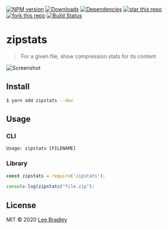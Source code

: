 [![NPM version][npm-image]][npm-url] [![Downloads][npm-downloads-image]][npm-url] [![Dependencies][deps-image]][deps-url] [![star this repo][gh-stars-image]][gh-url] [![fork this repo][gh-forks-image]][gh-url] [![Build Status][travis-image]][travis-url]

# zipstats

> For a given file, show compression stats for its content

![Screenshot](https://github.com/leebradley/zipstats/raw/master/screenshot.png)

## Install

```sh
$ yarn add zipstats --dev
```

## Usage

### CLI

```
Usage: zipstats [FILENAME]
```

### Library

```javascript
const zipstats = require('zipstats');

console.log(zipstats("file.zip");
```

## License

MIT © 2020 [Lee Bradley](https://github.com/leebradley)

[npm-url]: https://www.npmjs.com/package/zipstats
[npm-image]: https://badgen.net/npm/v/zipstats
[npm-downloads-image]: https://badgen.net/npm/dt/zipstats

[deps-url]: https://david-dm.org/leebradley/zipstats
[deps-image]: https://badgen.net/david/dep/leebradley/zipstats

[gh-url]: https://github.com/leebradley/zipstats
[gh-stars-image]: https://badgen.net/github/stars/leebradley/zipstats
[gh-forks-image]: https://badgen.net/github/forks/leebradley/zipstats

[travis-url]: https://travis-ci.com/leebradley/zipstats
[travis-image]: https://travis-ci.com/leebradley/zipstats.svg?branch=master
